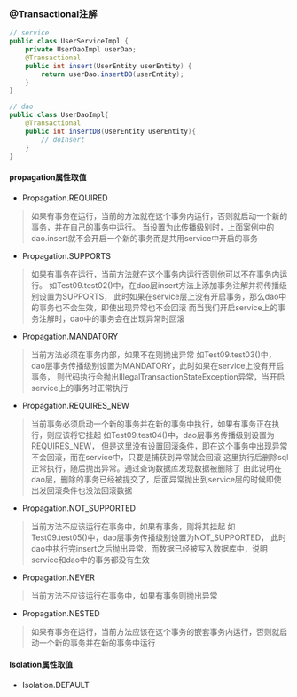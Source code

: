 ### @Transactional注解
```java
// service
public class UserServiceImpl {
    private UserDaoImpl userDao;
    @Transactional
    public int insert(UserEntity userEntity) {
        return userDao.insertDB(userEntity);
    }
}

// dao
public class UserDaoImpl{
    @Transactional
    public int insertDB(UserEntity userEntity){
        // doInsert
    }
}
```
#### propagation属性取值
- Propagation.REQUIRED
> 如果有事务在运行，当前的方法就在这个事务内运行，否则就启动一个新的事务，并在自己的事务中运行。
> 当设置为此传播级别时，上面案例中的dao.insert就不会开启一个新的事务而是共用service中开启的事务

- Propagation.SUPPORTS
> 如果有事务在运行，当前方法就在这个事务内运行否则他可以不在事务内运行。
> 如Test09.test02()中，在dao层insert方法上添加事务注解并将传播级别设置为SUPPORTS，
> 此时如果在service层上没有开启事务，那么dao中的事务也不会生效，即使出现异常也不会回滚
> 而当我们开启service上的事务注解时，dao中的事务会在出现异常时回滚

- Propagation.MANDATORY
> 当前方法必须在事务内部，如果不在则抛出异常
> 如Test09.test03()中，dao层事务传播级别设置为MANDATORY，此时如果在service上没有开启事务，
> 则代码执行会抛出IllegalTransactionStateException异常，当开启service上的事务时正常执行

- Propagation.REQUIRES_NEW
> 当前事务必须启动一个新的事务并在新的事务中执行，如果有事务正在执行，则应该将它挂起
> 如Test09.test04()中，dao层事务传播级别设置为REQUIRES_NEW，
> 但是这里没有设置回滚条件，即在这个事务中出现异常不会回滚，而在service中，只要是捕获到异常就会回滚
> 这里执行后删除sql正常执行，随后抛出异常。通过查询数据库发现数据被删除了
> 由此说明在dao层，删除的事务已经被提交了，后面异常抛出到service层的时候即使出发回滚条件也没法回滚数据

- Propagation.NOT_SUPPORTED
> 当前方法不应该运行在事务中，如果有事务，则将其挂起
> 如Test09.test05()中，dao层事务传播级别设置为NOT_SUPPORTED，
> 此时dao中执行完insert之后抛出异常，而数据已经被写入数据库中，说明service和dao中的事务都没有生效

- Propagation.NEVER
> 当前方法不应该运行在事务中，如果有事务则抛出异常

- Propagation.NESTED
> 如果有事务在运行，当前方法应该在这个事务的嵌套事务内运行，否则就启动一个新的事务并在新的事务中运行

#### Isolation属性取值
- Isolation.DEFAULT
